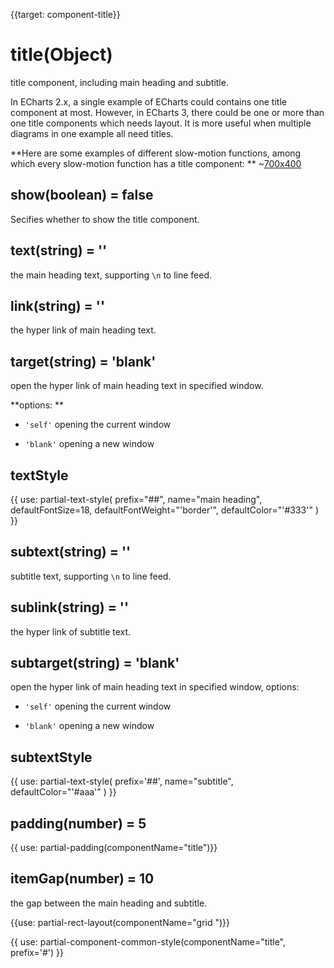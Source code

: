 
{{target: component-title}}

# title(Object)

title component, including main heading and subtitle. 

In ECharts 2.x, a single example of ECharts could contains one title component at most. However, in ECharts 3, there could be one or more than one title components which needs layout. It is more useful when multiple diagrams in one example all need titles. 

**Here are some examples of different slow-motion functions, among which every slow-motion function has a title component: **
~[700x400](${galleryViewPath}line-easing&edit=1&reset=1)


## show(boolean) = false

Secifies whether to show the title component.

## text(string) = ''

the main heading text, supporting `\n` to line feed. 
## link(string) = ''

the hyper link of main heading text.

## target(string) = 'blank'

open the hyper link of main heading text in specified window.

**options: **

+ `'self'` opening the current window

+ `'blank'` opening a new window

## textStyle

{{ use: partial-text-style(
    prefix="##",
    name="main heading",
    defaultFontSize=18,
    defaultFontWeight="'border'",
    defaultColor="'#333'"
) }}


## subtext(string) = ''

subtitle text, supporting `\n` to line feed.


## sublink(string) = ''

the hyper link of subtitle text.


## subtarget(string) = 'blank'

 open the hyper link of main heading text in specified window, options: 

+ `'self'` opening the current window

+ `'blank'` opening a new window


## subtextStyle

{{ use: partial-text-style(
    prefix='##',
    name="subtitle",
    defaultColor="'#aaa'"
) }}

## padding(number) = 5

{{ use: partial-padding(componentName="title")}}

## itemGap(number) = 10

the gap between the main heading and subtitle. 

{{use: partial-rect-layout(componentName="grid ")}}

{{ use: partial-component-common-style(componentName="title", prefix='#') }}



